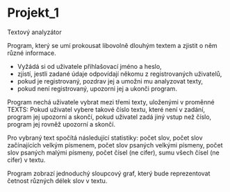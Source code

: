 # Projekt_1
Textový analyzátor

Program, který se umí prokousat libovolně dlouhým textem a zjistit o něm různé informace.

- Vyžádá si od uživatele přihlašovací jméno a heslo,
- zjistí, jestli zadané údaje odpovídají někomu z registrovaných uživatelů,
- pokud je registrovaný, pozdrav jej a umožni mu analyzovat texty,
- pokud není registrovaný, upozorni jej a ukonči program.

Program nechá uživatele vybrat mezi třemi texty, uloženými v proměnné TEXTS:
    Pokud uživatel vybere takové číslo textu, které není v zadání, program jej upozorní a skončí,
    pokud uživatel zadá jiný vstup než číslo, program jej rovněž upozorní a skončí.

Pro vybraný text spočítá následující statistiky:
    počet slov,
    počet slov začínajících velkým písmenem,
    počet slov psaných velkými písmeny,
    počet slov psaných malými písmeny,
    počet čísel (ne cifer),
    sumu všech čísel (ne cifer) v textu.

Program zobrazí jednoduchý sloupcový graf, který bude reprezentovat četnost různých délek slov v textu.
